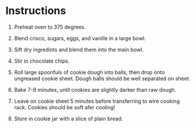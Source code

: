 # Instructions

 1. Preheat oven to 375 degrees.

 2. Blend crisco, sugars, eggs, and vanille in a large bowl.

 3. Sift dry ingredints and blend them into the main bowl.
 
 4. Stir in chocolate chips.
 
 5. Roll large spoonfuls of cookie dough into balls, then drop onto ungreased
   cookie sheet. Dough balls should be well separated on sheet.
 
 6. Bake 7-9 minutes, until cookies are slightly darker than raw dough.
 
 7. Leave on cookie sheet 5 minutes before transferring to wire cooking rack.
   Cookies should be soft afer cooling!
 
 8. Store in cookie jar with a slice of plain bread.
